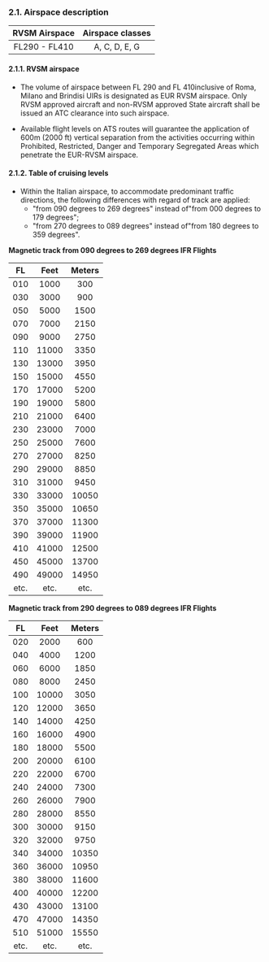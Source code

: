 ### 	2.1. Airspace description

| RVSM Airspace | Airspace classes |
| :-----------: | :--------------: |
| FL290 - FL410 |  A, C, D, E, G   |



#### 2.1.1. RVSM airspace

- The volume of airspace between FL 290 and FL 410inclusive of Roma, Milano and  Brindisi UIRs is designated as EUR RVSM airspace. Only RVSM approved aircraft and non-RVSM approved State  aircraft shall be issued an ATC clearance into such airspace.

- Available flight levels on ATS routes will guarantee the application of 600m (2000 ft) vertical separation from the activities occurring  within Prohibited, Restricted, Danger and Temporary Segregated Areas which penetrate the EUR-RVSM airspace.

  

#### 2.1.2. Table of cruising levels

- Within   the   Italian   airspace,   to   accommodate predominant    traffic    directions,    the    following differences with regard of track are applied:
  - "from 090 degrees to 269 degrees" instead of"from 000 degrees to 179 degrees";
  - "from 270 degrees to 089 degrees" instead of"from 180 degrees to 359 degrees".

**Magnetic track from 090 degrees to 269 degrees IFR Flights**

|  FL  | Feet  | Meters |
| :--: | :---: | :----: |
| 010  | 1000  |  300   |
| 030  | 3000  |  900   |
| 050  | 5000  |  1500  |
| 070  | 7000  |  2150  |
| 090  | 9000  |  2750  |
| 110  | 11000 |  3350  |
| 130  | 13000 |  3950  |
| 150  | 15000 |  4550  |
| 170  | 17000 |  5200  |
| 190  | 19000 |  5800  |
| 210  | 21000 |  6400  |
| 230  | 23000 |  7000  |
| 250  | 25000 |  7600  |
| 270  | 27000 |  8250  |
| 290  | 29000 |  8850  |
| 310  | 31000 |  9450  |
| 330  | 33000 | 10050  |
| 350  | 35000 | 10650  |
| 370  | 37000 | 11300  |
| 390  | 39000 | 11900  |
| 410  | 41000 | 12500  |
| 450  | 45000 | 13700  |
| 490  | 49000 | 14950  |
| etc. | etc.  |  etc.  |

**Magnetic track from 290 degrees to 089 degrees IFR Flights**

|  FL  | Feet  | Meters |
| :--: | :---: | :----: |
| 020  | 2000  |  600   |
| 040  | 4000  |  1200  |
| 060  | 6000  |  1850  |
| 080  | 8000  |  2450  |
| 100  | 10000 |  3050  |
| 120  | 12000 |  3650  |
| 140  | 14000 |  4250  |
| 160  | 16000 |  4900  |
| 180  | 18000 |  5500  |
| 200  | 20000 |  6100  |
| 220  | 22000 |  6700  |
| 240  | 24000 |  7300  |
| 260  | 26000 |  7900  |
| 280  | 28000 |  8550  |
| 300  | 30000 |  9150  |
| 320  | 32000 |  9750  |
| 340  | 34000 | 10350  |
| 360  | 36000 | 10950  |
| 380  | 38000 | 11600  |
| 400  | 40000 | 12200  |
| 430  | 43000 | 13100  |
| 470  | 47000 | 14350  |
| 510  | 51000 | 15550  |
| etc. | etc.  |  etc.  |
